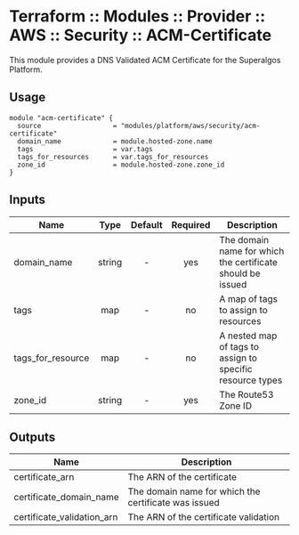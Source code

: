 # Terraform :: Modules :: Provider :: AWS :: Security :: ACM-Certificate

This module provides a DNS Validated ACM Certificate for the Superalgos Platform.

## Usage

```hcl
module "acm-certificate" {
  source                  = "modules/platform/aws/security/acm-certificate"
  domain_name             = module.hosted-zone.name
  tags                    = var.tags
  tags_for_resources      = var.tags_for_resources
  zone_id                 = module.hosted-zone.zone_id
}
```

## Inputs

| Name                       | Type    | Default             | Required      | Description
|----------------------------|:-------:|:-------------------:|:-------------:|------------
| domain_name                | string  | -                   | yes           | The domain name for which the certificate should be issued
| tags                       | map     | -                   | no            | A map of tags to assign to resources 
| tags_for_resource          | map     | -                   | no            | A nested map of tags to assign to specific resource types
| zone_id                    | string  | -                   | yes           | The Route53 Zone ID

## Outputs

| Name                       | Description
|----------------------------|------------
| certificate_arn            | The ARN of the certificate
| certificate_domain_name    | The domain name for which the certificate was issued
| certificate_validation_arn | The ARN of the certificate validation
